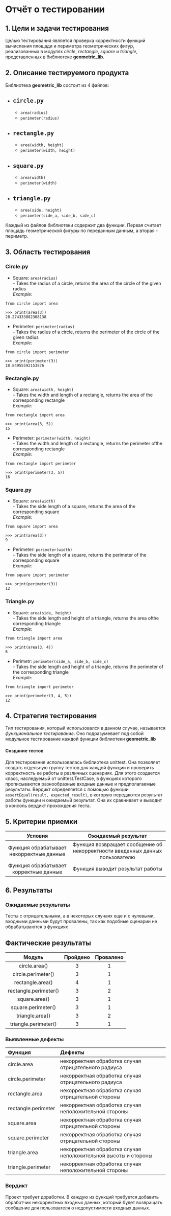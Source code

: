 # Отчёт о тестировании

## 1. Цели и задачи тестирования

Целью тестирования является проверка корректности функций вычисления площади и периметра геометрических фигур,
реализованных в модулях *circle*, *rectangle*, *square* и *triangle*, представленных в библиотеке **geometric_lib.**

## 2. Описание тестируемого продукта

Библиотека **geometric_lib** состоит из 4 файлов:

- `circle.py`
  - 
    - `area(radius)`
    - `perimeter(radius)`

- `rectangle.py`
  - 
    - `area(width, height)`
    - `perimeter(width, height)`

- `square.py`
  -
    - `area(width)`
    - `perimeter(width)`

- `triangle.py`
  - 
    - `area(side, height)`
    - `perimeter(side_a, side_b, side_c)`

Каждый из файлов библиотеки содержит два функции. Первая считает площадь геометрической фигуры
по переданным данным, а вторая - периметр.

## 3. Область тестирования

### Circle.py

- Square: `area(radius)` \
  \- Takes the radius of a circle, returns the area of ​​the circle of the given radius \
  _Example:_

```
from circle import area

>>> print(area(3))
28.274333882308138
```

- Perimeter: `perimeter(radius)` \
  \- Takes the radius of a circle, returns the perimeter of ​​the circle of the given radius \
  _Example:_

```
from circle import perimeter

>>> print(perimeter(3))
18.84955592153876
```

### Rectangle.py

- Square: `area(width, height)` \
  \- Takes the width and length of a rectangle, returns the area of ​​the corresponding rectangle \
  _Example:_

```
from rectangle import area

>>> print(area(3, 5))
15
```

- Perimeter: `perimeter(width, height)` \
  \- Takes the width and length of a rectangle, returns the perimeter of ​​the corresponding rectangle \
  _Example:_

```
from rectangle import perimeter

>>> print(perimeter(3, 5)) 
16
```

### Square.py

- Square: `area(width)` \
  \- Takes the side length of a square, returns the area of ​​the corresponding square \
  _Example:_

```
from square import area

>>> print(area(3))
9
```

- Perimeter: `perimeter(width)` \
  \- Takes the side length of a square, returns the perimeter of ​​the corresponding square \
  _Example:_

```
from square import perimeter

>>> print(perimeter(3))
12
```

### Triangle.py

- Square: `area(side, height)` \
  \- Takes the side length and height of a triangle, returns the area of ​​the corresponding triangle \
  _Example:_

```
from triangle import area

>>> print(area(3, 4)) 
6
```

- Perimetr: `perimeter(side_a, side_b, side_c)` \
  \- Takes the side length and height of a triangle, returns the perimeter of ​​the corresponding triangle \
  _Example:_

```
from triangle import perimeter

>>> print(perimeter(3, 4, 5))
12
```

## 4. Стратегия тестирования

Тип тестирования, который использовался в данном случае, называется *функциональное тестирование*.
Оно подразумевает под собой модульное тестирование каждой функции библиотеки **geometric_lib**

#### Создание тестов

Для тестирования использовалась библиотека unittest. Она позволяет создать отдельную группу тестов
для каждой функции и проверить корректность ее работы в различных сценариях. Для этого создается класс,
наследуемый от unittest.TestCase, в функциях которого прописываются разнообразные входные данные и предполагаемые
результаты.
Вердикт определяется с помощью функции `assertEqual(result, expected_result)`, в которую передаются результат работы
функции
и ожидаемый результат. Она их сравнивает и выводит в консоль вердикт прохождения теста.

## 5. Критерии приемки

|                 Условия                  |                             Ожидаемый результат                              |
|:----------------------------------------:|:----------------------------------------------------------------------------:|
| Функция обрабатывает некорректные данные | Функция возвращает сообщение об некорректности введенных данных пользователю |
|  Функция обрабатывает корректные данные  |                       Функция выводит результат работы                       |

## 6. Результаты

### Ожидаемые результаты

Тесты с отрицательными, а в некоторых случаях еще и с нулевыми, входными данными будут провалены,
так как подобные сценарии не обрабатываются в функциях

## Фактические результаты

|        Модуль         | Пройдено | Провалено |
|:---------------------:|:--------:|:---------:|
|     circle.area()     |    3     |     1     |
|  circle.perimeter()   |    3     |     1     |
|   rectangle.area()    |    4     |     1     |
| rectangle.perimeter() |    3     |     2     |
|     square.area()     |    3     |     1     |
|  square.perimeter()   |    3     |     1     |
|    triangle.area()    |    3     |     2     |
| triangle.perimeter()  |    3     |     1     |

### Выявленные дефекты

| Функция             | Дефекты                                                        |
|:--------------------|:---------------------------------------------------------------|
| circle.area         | некорректная обработка случая отрицательного радиуса           |
| circle.perimeter    | некорректная обработка случая отрицательного радиуса           |
| rectangle.area      | некорректная обработка случая отрицательной стороны            |
| rectangle.perimeter | некорректная обработка случая неположительной стороны          |
| square.area         | некорректная обработка случая отрицательной стороны            |
| square.perimeter    | некорректная обработка случая отрицательной стороны            |
| triangle.area       | некорректная обработка случая неположительной высоты и стороны |
| triangle.perimeter  | некорректная обработка случая неположительной стороны          |

### Вердикт
 Проект требует доработки. В каждую из функций требуется добавить обработчик некорректных
 входных данных, который будет возвращать сообщение для пользователя о недопустимости входных данных.
